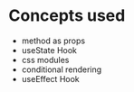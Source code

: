 # Concepts used

- method as props
- useState Hook
- css modules
- conditional rendering
- useEffect Hook
